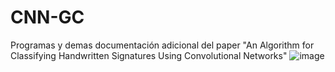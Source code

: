 # CNN-GC
Programas y demas documentación adicional del paper "An Algorithm for Classifying Handwritten Signatures Using Convolutional Networks"
![image](https://user-images.githubusercontent.com/88167301/132792276-382bff83-1f50-42a0-be11-dc1cd19b7f1c.png)
